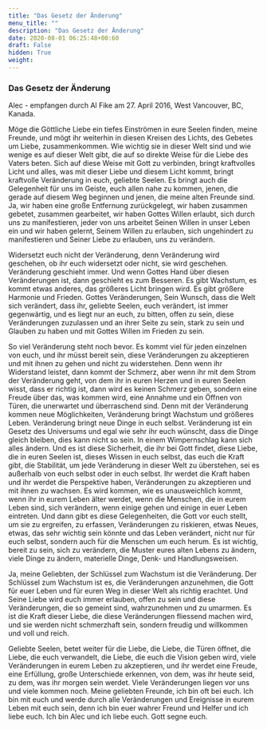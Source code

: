 ```yaml
---
title: "Das Gesetz der Änderung"
menu_title: ""
description: "Das Gesetz der Änderung"
date: 2020-08-01 06:25:48+00:60
draft: False
hidden: True
weight:
---
```

### Das Gesetz der Änderung

Alec - empfangen durch Al Fike am 27. April 2016, West Vancouver, BC, Kanada.

Möge die Göttliche Liebe ein tiefes Einströmen in eure Seelen finden, meine Freunde, und mögt ihr weiterhin in diesen Kreisen des Lichts, des Gebetes um Liebe, zusammenkommen. Wie wichtig sie in dieser Welt sind und wie wenige es auf dieser Welt gibt, die auf so direkte Weise für die Liebe des Vaters beten. Sich auf diese Weise mit Gott zu verbinden, bringt kraftvolles Licht und alles, was mit dieser Liebe und diesem Licht kommt, bringt kraftvolle Veränderung in euch, geliebte Seelen. Es bringt auch die Gelegenheit für uns im Geiste, euch allen nahe zu kommen, jenen, die gerade auf diesem Weg beginnen und jenen, die meine alten Freunde sind. Ja, wir haben eine große Entfernung zurückgelegt, wir haben zusammen gebetet, zusammen gearbeitet, wir haben Gottes Willen erlaubt, sich durch uns zu manifestieren, jeder von uns arbeitet Seinen Willen in unser Leben ein und wir haben gelernt, Seinem Willen zu erlauben, sich ungehindert zu manifestieren und Seiner Liebe zu erlauben, uns zu verändern.

Widersetzt euch nicht der Veränderung, denn Veränderung wird geschehen, ob ihr euch widersetzt oder nicht, sie wird geschehen. Veränderung geschieht immer. Und wenn Gottes Hand über diesen Veränderungen ist, dann geschieht es zum Besseren. Es gibt Wachstum, es kommt etwas anderes, das größeres Licht bringen wird. Es gibt größere Harmonie und Frieden. Gottes Veränderungen, Sein Wunsch, dass die Welt sich verändert, dass ihr, geliebte Seelen, euch verändert, ist immer gegenwärtig, und es liegt nur an euch, zu bitten, offen zu sein, diese Veränderungen zuzulassen und an ihrer Seite zu sein, stark zu sein und Glauben zu haben und mit Gottes Willen im Frieden zu sein.

So viel Veränderung steht noch bevor. Es kommt viel für jeden einzelnen von euch, und ihr müsst bereit sein, diese Veränderungen zu akzeptieren und mit ihnen zu gehen und nicht zu widerstehen. Denn wenn ihr Widerstand leistet, dann kommt der Schmerz, aber wenn ihr mit dem Strom der Veränderung geht, von dem ihr in euren Herzen und in euren Seelen wisst, dass er richtig ist, dann wird es keinen Schmerz geben, sondern eine Freude über das, was kommen wird, eine Annahme und ein Öffnen von Türen, die unerwartet und überraschend sind. Denn mit der Veränderung kommen neue Möglichkeiten, Veränderung bringt Wachstum und größeres Leben. Veränderung bringt neue Dinge in euch selbst. Veränderung ist ein Gesetz des Universums und egal wie sehr ihr euch wünscht, dass die Dinge gleich bleiben, dies kann nicht so sein. In einem Wimpernschlag kann sich alles ändern. Und es ist diese Sicherheit, die ihr bei Gott findet, diese Liebe, die in euren Seelen ist, dieses Wissen in euch selbst, das euch die Kraft gibt, die Stabilität, um jede Veränderung in dieser Welt zu überstehen, sei es außerhalb von euch selbst oder in euch selbst. Ihr werdet die Kraft haben und ihr werdet die Perspektive haben, Veränderungen zu akzeptieren und mit ihnen zu wachsen. Es wird kommen, wie es unausweichlich kommt, wenn ihr in eurem Leben älter werdet, wenn die Menschen, die in eurem Leben sind, sich verändern, wenn einige gehen und einige in euer Leben eintreten. Und dann gibt es diese Gelegenheiten, die Gott vor euch stellt, um sie zu ergreifen, zu erfassen, Veränderungen zu riskieren, etwas Neues, etwas, das sehr wichtig sein könnte und das Leben verändert, nicht nur für euch selbst, sondern auch für die Menschen um euch herum. Es ist wichtig, bereit zu sein, sich zu verändern, die Muster eures alten Lebens zu ändern, viele Dinge zu ändern, materielle Dinge, Denk- und Handlungsweisen. 

Ja, meine Geliebten, der Schlüssel zum Wachstum ist die Veränderung. Der Schlüssel zum Wachstum ist es, die Veränderungen anzunehmen, die Gott für euer Leben und für euren Weg in dieser Welt als richtig erachtet. Und Seine Liebe wird euch immer erlauben, offen zu sein und diese Veränderungen, die so gemeint sind, wahrzunehmen und zu umarmen. Es ist die Kraft dieser Liebe, die diese Veränderungen fliessend machen wird, und sie werden nicht schmerzhaft sein, sondern freudig und willkommen und voll und reich.

Geliebte Seelen, betet weiter für die Liebe, die Liebe, die Türen öffnet, die Liebe, die euch verwandelt, die Liebe, die euch die Vision geben wird, viele Veränderungen in eurem Leben zu akzeptieren, und ihr werdet eine Freude, eine Erfüllung, große Unterschiede erkennen, von dem, was ihr heute seid, zu dem, was ihr morgen sein werdet. Viele Veränderungen liegen vor uns und viele kommen noch. Meine geliebten Freunde, ich bin oft bei euch. Ich bin mit euch und werde durch alle Veränderungen und Ereignisse in eurem Leben mit euch sein, denn ich bin euer wahrer Freund und Helfer und ich liebe euch. Ich bin Alec und ich liebe euch. Gott segne euch.
